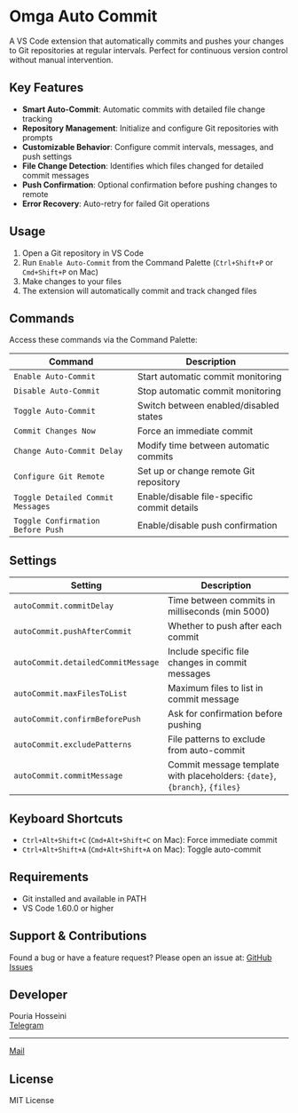 # Omga Auto Commit

A VS Code extension that automatically commits and pushes your changes to Git repositories at regular intervals. Perfect for continuous version control without manual intervention.

## Key Features

- **Smart Auto-Commit**: Automatic commits with detailed file change tracking
- **Repository Management**: Initialize and configure Git repositories with prompts
- **Customizable Behavior**: Configure commit intervals, messages, and push settings
- **File Change Detection**: Identifies which files changed for detailed commit messages
- **Push Confirmation**: Optional confirmation before pushing changes to remote
- **Error Recovery**: Auto-retry for failed Git operations

## Usage

1. Open a Git repository in VS Code
2. Run `Enable Auto-Commit` from the Command Palette (`Ctrl+Shift+P` or `Cmd+Shift+P` on Mac)
3. Make changes to your files
4. The extension will automatically commit and track changed files

## Commands

Access these commands via the Command Palette:

| Command | Description |
|---------|-------------|
| `Enable Auto-Commit` | Start automatic commit monitoring |
| `Disable Auto-Commit` | Stop automatic commit monitoring |
| `Toggle Auto-Commit` | Switch between enabled/disabled states |
| `Commit Changes Now` | Force an immediate commit |
| `Change Auto-Commit Delay` | Modify time between automatic commits |
| `Configure Git Remote` | Set up or change remote Git repository |
| `Toggle Detailed Commit Messages` | Enable/disable file-specific commit details |
| `Toggle Confirmation Before Push` | Enable/disable push confirmation |

## Settings

| Setting | Description |
|---------|-------------|
| `autoCommit.commitDelay` | Time between commits in milliseconds (min 5000) |
| `autoCommit.pushAfterCommit` | Whether to push after each commit |
| `autoCommit.detailedCommitMessage` | Include specific file changes in commit messages |
| `autoCommit.maxFilesToList` | Maximum files to list in commit message |
| `autoCommit.confirmBeforePush` | Ask for confirmation before pushing |
| `autoCommit.excludePatterns` | File patterns to exclude from auto-commit |
| `autoCommit.commitMessage` | Commit message template with placeholders: `{date}`, `{branch}`, `{files}` |

## Keyboard Shortcuts

- `Ctrl+Alt+Shift+C` (`Cmd+Alt+Shift+C` on Mac): Force immediate commit
- `Ctrl+Alt+Shift+A` (`Cmd+Alt+Shift+A` on Mac): Toggle auto-commit

## Requirements

- Git installed and available in PATH
- VS Code 1.60.0 or higher

## Support & Contributions

Found a bug or have a feature request? Please open an issue at:
[GitHub Issues](https://github.com/isPoori/auto-commit/issues)

## Developer

Pouria Hosseini  
[Telegram](https://t.me/isPoori)
- - -
[Mail](mail:pouriahosseini@outlook.com)

## License

MIT License
